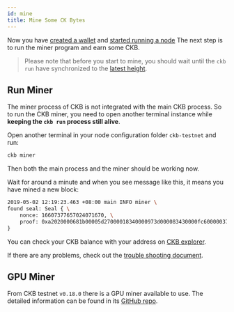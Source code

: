 ```yaml
---
id: mine
title: Mine Some CK Bytes
---
```


Now you have [created a wallet](wallet) and [started running a node](run-node) The next step is to run the miner program and earn some CKB.

> Please note that before you start to mine, you should wait until the `ckb run` have synchronized to the [latest height](https://explorer.nervos.org/).

## Run Miner

The miner process of CKB is not integrated with the main CKB process. So to run the CKB miner, you need to open another terminal instance while **keeping the `ckb run` process still alive**. 

Open another terminal in your node configuration folder `ckb-testnet` and run:
```bash
ckb miner
```

Then both the main process and the miner should be working now.

Wait for around a minute and when you see message like this, it means you have mined a new block:
```bash
2019-05-02 12:19:23.463 +08:00 main INFO miner \
found seal: Seal { \
    nonce: 16607377657024071670, \
    proof: 0xa2020000681b00005d27000018340000973d000083430000fc600000376600008c660000cc6800007970000015760000 \
}
```

You can check your CKB balance with your address on [CKB explorer](https://explorer.nervos.org/).

If there are any problems, check out the [trouble shooting document](../references/troubleshooting).


## GPU Miner
From CKB testnet `v0.18.0` there is a GPU miner available to use. The detailed information can be found in its [GitHub repo](https://github.com/nervosnetwork/ckb-cuckoo-miner).